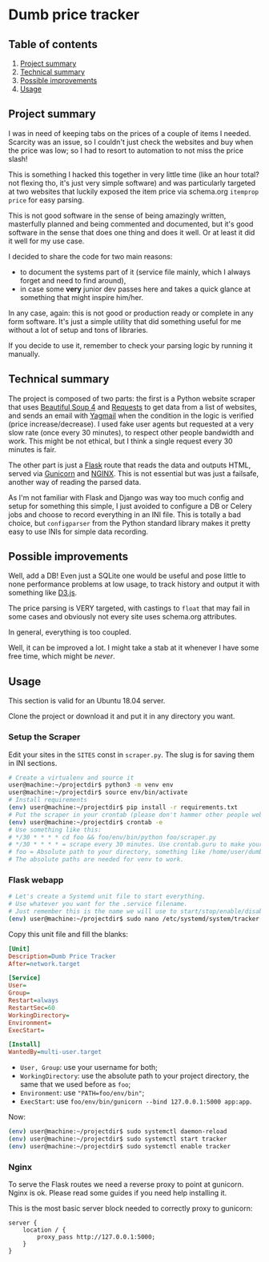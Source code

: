 # Dumb price tracker

## Table of contents

1. [Project summary](#project-summary)
2. [Technical summary](#technical-summary)
3. [Possible improvements](#possible-improvements)
4. [Usage](#usage)

## Project summary

I was in need of keeping tabs on the prices of a couple of items I needed. Scarcity was an issue, so I couldn't just check the websites and buy when the price was low; so I had to resort to automation to not miss the price slash!

This is something I hacked this together in very little time (like an hour total? not flexing tho, it's just very simple software) and was particularly targeted at two websites that luckily exposed the item price via schema.org `itemprop price` for easy parsing.

This is not good software in the sense of being amazingly written, masterfully planned and being commented and documented, but it's good software in the sense that does one thing and does it well. Or at least it did it well for my use case.

I decided to share the code for two main reasons:

- to document the systems part of it (service file mainly, which I always forget and need to find around),
- in case some **very** junior dev passes here and takes a quick glance at something that might inspire him/her.

In any case, again: this is not good or production ready or complete in any form software. It's just a simple utility that did something useful for me without a lot of setup and tons of libraries.

If you decide to use it, remember to check your parsing logic by running it manually.

## Technical summary

The project is composed of two parts: the first is a Python website scraper that uses [Beautiful Soup 4](https://www.crummy.com/software/BeautifulSoup/) and [Requests](https://requests.readthedocs.io/en/master/) to get data from a list of websites, and sends an email with [Yagmail](https://github.com/kootenpv/yagmail) when the condition in the logic is verified (price increase/decrease). I used fake user agents but requested at a very slow rate (once every 30 minutes), to respect other people bandwidth and work. This might be not ethical, but I think a single request every 30 minutes is fair.

The other part is just a [Flask](https://www.palletsprojects.com/p/flask/) route that reads the data and outputs HTML, served via [Gunicorn](https://gunicorn.org/) and [NGINX](https://www.nginx.com/). This is not essential but was just a failsafe, another way of reading the parsed data.

As I'm not familiar with Flask and Django was way too much config and setup for something this simple, I just avoided to configure a DB or Celery jobs and choose to record everything in an INI file. This is totally a bad choice, but `configparser` from the Python standard library makes it pretty easy to use INIs for simple data recording.

## Possible improvements

Well, add a DB! Even just a SQLite one would be useful and pose little to none performance problems at low usage, to track history and output it with something like [D3.js](https://d3js.org/).

The price parsing is VERY targeted, with castings to `float` that may fail in some cases and obviously not every site uses schema.org attributes.

In general, everything is too coupled.

Well, it can be improved a lot. I might take a stab at it whenever I have some free time, which might be _never_.

## Usage

This section is valid for an Ubuntu 18.04 server.

Clone the project or download it and put it in any directory you want.

### Setup the Scraper

Edit your sites in the `SITES` const in `scraper.py`. The slug is for saving them in INI sections.

```bash
# Create a virtualenv and source it
user@machine:~/projectdir$ python3 -m venv env
user@machine:~/projectdir$ source env/bin/activate
# Install requirements
(env) user@machine:~/projectdir$ pip install -r requirements.txt
# Put the scraper in your crontab (please don't hammer other people websites)
(env) user@machine:~/projectdir$ crontab -e
# Use something like this:
# */30 * * * * cd foo && foo/env/bin/python foo/scraper.py
# */30 * * * * = scrape every 30 minutes. Use crontab.guru to make your cronstring if you need another :)
# foo = Absolute path to your directory, something like /home/user/dumbtracker
# The absolute paths are needed for venv to work.
```

### Flask webapp

```bash
# Let's create a Systemd unit file to start everything.
# Use whatever you want for the .service filename.
# Just remember this is the name we will use to start/stop/enable/disable via systemctl.
(env) user@machine:~/projectdir$ sudo nano /etc/systemd/system/tracker.service
```

Copy this unit file and fill the blanks:

```ini
[Unit]
Description=Dumb Price Tracker
After=network.target

[Service]
User=
Group=
Restart=always
RestartSec=60
WorkingDirectory=
Environment=
ExecStart=

[Install]
WantedBy=multi-user.target
```

- `User, Group`: use your username for both;
- `WorkingDirectory`: use the absolute path to your project directory, the same that we used before as `foo`;
- `Environment`: use `"PATH=foo/env/bin"`;
- `ExecStart`: use `foo/env/bin/gunicorn --bind 127.0.0.1:5000 app:app`.

Now:

```bash
(env) user@machine:~/projectdir$ sudo systemctl daemon-reload
(env) user@machine:~/projectdir$ sudo systemctl start tracker
(env) user@machine:~/projectdir$ sudo systemctl enable tracker
```

### Nginx

To serve the Flask routes we need a reverse proxy to point at gunicorn. Nginx is ok. Please read some guides if you need help installing it.

This is the most basic server block needed to correctly proxy to gunicorn:

```nginx
server {
    location / {
        proxy_pass http://127.0.0.1:5000;
    }
}
```

